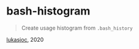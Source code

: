 # bash-histogram
> Create usage histogram from ```.bash_history```

[lukasjoc](https://lukasjoc.com/about), 2020
